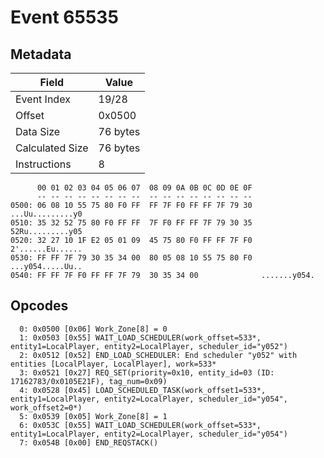 # Event 65535

## Metadata

| Field           | Value    |
|-----------------|----------|
| Event Index     | 19/28    |
| Offset          | 0x0500   |
| Data Size       | 76 bytes |
| Calculated Size | 76 bytes |
| Instructions    | 8        |

```
      00 01 02 03 04 05 06 07  08 09 0A 0B 0C 0D 0E 0F
      -- -- -- -- -- -- -- --  -- -- -- -- -- -- -- --
0500: 06 08 10 55 75 80 F0 FF  FF 7F F0 FF FF 7F 79 30  ...Uu.........y0
0510: 35 32 52 75 80 F0 FF FF  7F F0 FF FF 7F 79 30 35  52Ru.........y05
0520: 32 27 10 1F E2 05 01 09  45 75 80 F0 FF FF 7F F0  2'......Eu......
0530: FF FF 7F 79 30 35 34 00  80 05 08 10 55 75 80 F0  ...y054.....Uu..
0540: FF FF 7F F0 FF FF 7F 79  30 35 34 00              .......y054.    
```

## Opcodes

```
  0: 0x0500 [0x06] Work_Zone[8] = 0
  1: 0x0503 [0x55] WAIT_LOAD_SCHEDULER(work_offset=533*, entity1=LocalPlayer, entity2=LocalPlayer, scheduler_id="y052")
  2: 0x0512 [0x52] END_LOAD_SCHEDULER: End scheduler "y052" with entities [LocalPlayer, LocalPlayer], work=533*
  3: 0x0521 [0x27] REQ_SET(priority=0x10, entity_id=03 (ID: 17162783/0x0105E21F), tag_num=0x09)
  4: 0x0528 [0x45] LOAD_SCHEDULED_TASK(work_offset1=533*, entity1=LocalPlayer, entity2=LocalPlayer, scheduler_id="y054", work_offset2=0*)
  5: 0x0539 [0x05] Work_Zone[8] = 1
  6: 0x053C [0x55] WAIT_LOAD_SCHEDULER(work_offset=533*, entity1=LocalPlayer, entity2=LocalPlayer, scheduler_id="y054")
  7: 0x054B [0x00] END_REQSTACK()
```
